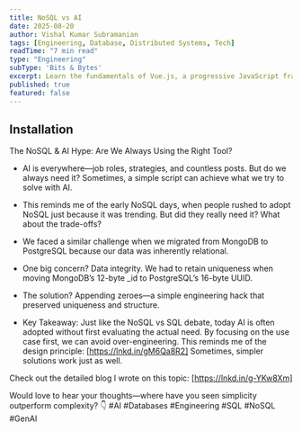 ```yaml
---
title: NoSQL vs AI
date: 2025-08-20
author: Vishal Kumar Subramanian
tags: [Engineering, Database, Distributed Systems, Tech]
readTime: "7 min read"
type: "Engineering"
subType: 'Bits & Bytes'
excerpt: Learn the fundamentals of Vue.js, a progressive JavaScript framework for building modern web applications.
published: true
featured: false
---
```


## Installation

The NoSQL & AI Hype: Are We Always Using the Right Tool?

* AI is everywhere—job roles, strategies, and countless posts. But do we always need it? Sometimes, a simple script can achieve what we try to solve with AI.

* This reminds me of the early NoSQL days, when people rushed to adopt NoSQL just because it was trending. But did they really need it? What about the trade-offs?

* We faced a similar challenge when we migrated from MongoDB to PostgreSQL because our data was inherently relational.

* One big concern? Data integrity. We had to retain uniqueness when moving MongoDB’s 12-byte _id to PostgreSQL’s 16-byte UUID. 

* The solution? Appending zeroes—a simple engineering hack that preserved uniqueness and structure.

* Key Takeaway: Just like the NoSQL vs SQL debate, today AI is often adopted without first evaluating the actual need. By focusing on the use case first, we can avoid over-engineering. This reminds me of the design principle: [https://lnkd.in/gM6Qa8R2] Sometimes, simpler solutions work just as well. 

Check out the detailed blog I wrote on this topic: [https://lnkd.in/g-YKw8Xm]

Would love to hear your thoughts—where have you seen simplicity outperform complexity? 👇 #AI #Databases  #Engineering  #SQL  #NoSQL  #GenAI
